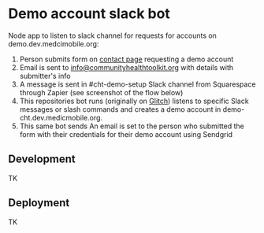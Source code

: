 # Demo account slack bot

Node app to listen to slack channel for requests for accounts on demo.dev.medcimobile.org:

1. Person submits form on [contact page](https://communityhealthtoolkit.org/contact) requesting  a demo account 
2. Email is sent to info@communityhealthtoolkit.org with details with submitter's info 
3. A message is sent in #cht-demo-setup Slack channel from Squarespace through Zapier (see screenshot of the flow below)
4. This repositories  bot runs (originally on [Glitch](https://glitch.com/edit/#!/pattern-sulfur?path=index.js%3A334%3A112)) listens to specific Slack messages or slash commands and creates a demo account in demo-cht.dev.medicmobile.org.
5. This same bot sends An email is set to the person who submitted the form with their credentials for their demo account using Sendgrid

## Development

TK

## Deployment

TK
